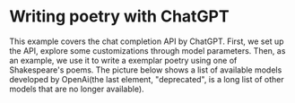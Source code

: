 # Writing poetry with ChatGPT
This example covers the chat completion API by ChatGPT.
First, we set up the API, explore some customizations through model parameters.
Then, as an example, we use it to write a exemplar poetry using one of Shakespeare's poems.
The picture below shows a list of available models developed by OpenAi(the last element, "deprecated", is a long list of other models that are no longer available).
